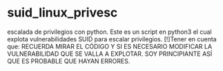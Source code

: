 # suid_linux_privesc
escalada de privilegios con python.
 Este es un script en python3 el cual explota vulnerabilidades SUID para escalar privilegios.
[!]Tener en cuenta que:
RECUERDA MIRAR EL CÓDIGO Y SI ES NECESARIO MODIFICAR LA VULNERABILIDAD QUE SE VALLA A EXPLOTAR. SOY PRINCIPIANTE ASÍ QUE ES PROBABLE QUE HAYAN ERRORES.

